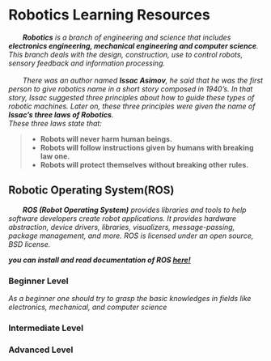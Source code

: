 # **Robotics Learning Resources** 

***&emsp;&emsp;Robotics** is a branch of engineering and science that includes **electronics engineering, mechanical engineering and computer science**. This branch deals with the design, construction, use to control robots, sensory feedback and information processing.
<br>
<br>
&emsp;&emsp;There was an author named **Issac Asimov**, he said that he was the first person to give robotics name in a short story composed in 1940’s. In that story, Issac suggested three principles about how to guide these types of robotic machines. Later on, these three principles were given the name of **Issac’s three laws of Robotics**.<br>
These three laws state that:*
 >  *   **Robots will never harm human beings.**
 >  *   **Robots will follow instructions given by humans with breaking law one.**
 >  *   **Robots will protect themselves without breaking other rules.**

## **Robotic Operating System(ROS)**

***&emsp;&emsp;ROS (Robot Operating System)** provides libraries and tools to help software developers create robot applications. It provides hardware abstraction, device drivers, libraries, visualizers, message-passing, package management, and more. ROS is licensed under an open source, BSD license.*

***you can install and read documentation of ROS [here!](http://wiki.ros.org/)***

### Beginner Level
  *As a beginner one should try to grasp the basic knowledges in fields like electronics, mechanical, and computer science*
 

### Intermediate Level

### Advanced Level
